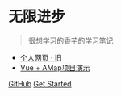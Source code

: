 # 无限进步

> 很想学习的香芋的学习笔记


- [个人网页 · 旧](https://www.studyzzz.top)
- [Vue + AMap项目演示](https://www.zxxz.cloud)


[GitHub](https://github.com/shiningxy)
[Get Started](/aima/aimachap1)